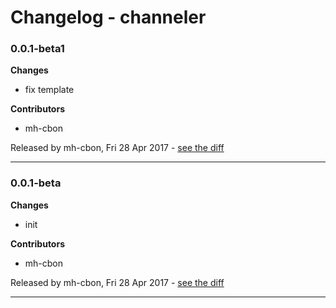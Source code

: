 # Changelog - channeler

### 0.0.1-beta1

__Changes__

- fix template

__Contributors__

- mh-cbon

Released by mh-cbon, Fri 28 Apr 2017 -
[see the diff](https://github.com/mh-cbon/channeler/compare/0.0.1-beta...0.0.1-beta1#diff)
______________

### 0.0.1-beta

__Changes__

- init

__Contributors__

- mh-cbon

Released by mh-cbon, Fri 28 Apr 2017 -
[see the diff](https://github.com/mh-cbon/channeler/compare/d1c9b5280387dfe1840916f9551818e7488499f3...0.0.1-beta#diff)
______________


